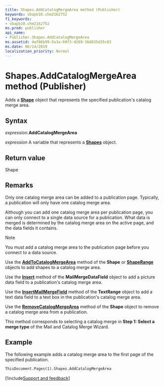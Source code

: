 ```yaml
---
title: Shapes.AddCatalogMergeArea method (Publisher)
keywords: vbapb10.chm2162752
f1_keywords:
- vbapb10.chm2162752
ms.prod: publisher
api_name:
- Publisher.Shapes.AddCatalogMergeArea
ms.assetid: 4af86b99-5a3a-b9f3-d269-16d635d35c83
ms.date: 06/14/2019
localization_priority: Normal
---
```



# Shapes.AddCatalogMergeArea method (Publisher)

Adds a **[Shape](Publisher.Shape.md)** object that represents the specified publication's catalog merge area.


## Syntax

_expression_.**AddCatalogMergeArea**

_expression_ A variable that represents a **[Shapes](Publisher.Shapes.md)** object.


## Return value

Shape


## Remarks

Only one catalog merge area can be added to a publication page. Typically, a publication will only have one catalog merge area.

Although you can add one catalog merge area per publication page, you can only connect to a single data source for a publication. What data is merged is determined by the catalog merge area on the active page, and the data fields it contains.

> [!NOTE] 
> You must add a catalog merge area to the publication page before you connect to a data source.

Use the **[AddToCatalogMergeArea](Publisher.Shape.AddToCatalogMergeArea.md)** method of the **Shape** or **[ShapeRange](Publisher.ShapeRange.md)** objects to add shapes to a catalog merge area.

Use the **[Insert](Publisher.MailMergeDataField.Insert.md)** method of the **MailMergeDataField** object to add a picture data field to a publication's catalog merge area.

Use the **[InsertMailMergeField](Publisher.TextRange.InsertMailMergeField.md)** method of the **TextRange** object to add a text data field to a text box in the publication's catalog merge area.

Use the **[RemoveCatalogMergeArea](Publisher.Shape.RemoveCatalogMergeArea.md)** method of the **Shape** object to remove a catalog merge area from a publication.

This method corresponds to selecting a catalog merge in **Step 1: Select a merge type** of the Mail and Catalog Merge Wizard.


## Example

The following example adds a catalog merge area to the first page of the specified publication.

```vb
ThisDocument.Pages(1).Shapes.AddCatalogMergeArea
```


[!include[Support and feedback](~/includes/feedback-boilerplate.md)]